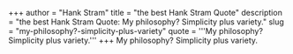 +++
author = "Hank Stram"
title = "the best Hank Stram Quote"
description = "the best Hank Stram Quote: My philosophy? Simplicity plus variety."
slug = "my-philosophy?-simplicity-plus-variety"
quote = '''My philosophy? Simplicity plus variety.'''
+++
My philosophy? Simplicity plus variety.
